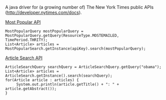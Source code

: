 A java driver for (a growing number of) The New York Times public APIs (http://developer.nytimes.com/docs).

[Most Popular API](http://developer.nytimes.com/docs/most_popular_api/)
```
MostPopularQuery mostPopularQuery = MostPopularQuery.getQuery(ResourceType.MOSTEMAILED, TimePeriod.THRITY);
List<Article> articles = MostPopularSearch.getInstance(apiKey).search(mostPopularQuery);
```

[Article Search API](http://developer.nytimes.com/docs/article_search_api/)
```
ArticleSearchQuery searchQuery = ArticleSearchQuery.getQuery("obama");
List<Article> articles = ArticleSearch.getInstance().search(searchQuery);
for(Article article : articles) {
     System.out.println(article.getTitle() + ": " + article.getAbstract());
}
```